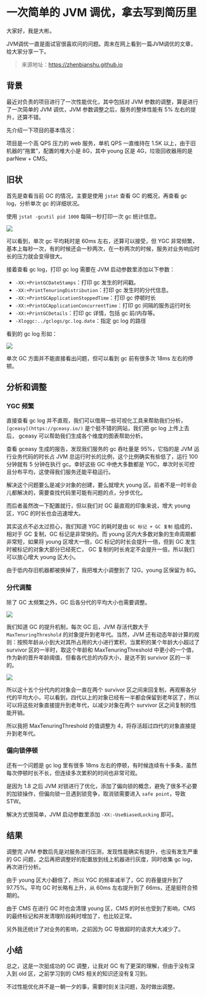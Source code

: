 # 一次简单的 JVM 调优，拿去写到简历里

大家好，我是大彬。

JVM调优一直是面试官很喜欢问的问题。周末在网上看到一篇JVM调优的文章，给大家分享一下。

> 来源地址：https://zhenbianshu.github.io

## **背景**

最近对负责的项目进行了一次性能优化，其中包括对 JVM 参数的调整，算是进行了一次简单的 JVM 调优，JVM 参数调整之后，服务的整体性能有 5% 左右的提升，还算不错。

先介绍一下项目的基本情况：

项目是一个高 QPS 压力的 web 服务，单机 QPS 一直维持在 1.5K 以上，由于旧机器的”拖累”，配置的堆大小是 8G，其中 young 区是 4G，垃圾回收器用的是 parNew + CMS。

## **旧状**

首先是查看当前 GC 的情况，主要是使用 `jstat` 查看 GC 的概况，再查看 gc log，分析单次 gc 的详细状况。

使用 `jstat -gcutil pid 1000` 每隔一秒打印一次 gc 统计信息。

![](http://img.topjavaer.cn/img/jvm调优1.png)

可以看到，单次 gc 平均耗时是 60ms 左右，还算可以接受，但 YGC 非常频繁，基本上每秒一次，有的时候还会一秒两次，在一秒两次的时候，服务对业务响应时长的压力就会变得很大。

接着查看 gc log，打印 gc log 需要在 JVM 启动参数里添加以下参数：

- `-XX:+PrintGCDateStamps`：打印 gc 发生的时间戳。
- `-XX:+PrintTenuringDistribution`：打印 gc 发生时的分代信息。
- `-XX:+PrintGCApplicationStoppedTime`：打印 gc 停顿时长
- `-XX:+PrintGCApplicationConcurrentTime`：打印 gc 间隔的服务运行时长
- `-XX:+PrintGCDetails`：打印 gc 详情，包括 gc 前/内存等。
- `-Xloggc:../gclogs/gc.log.date`：指定 gc log 的路径

看到的 gc log 形如：

![](http://img.topjavaer.cn/img/jvm调优2.png)

单次 GC 方面并不能直接看出问题，但可以看到 gc 前有很多次 18ms 左右的停顿。

## **分析和调整**

### YGC 频繁

直接查看 gc log 并不直观，我们可以借用一些可视化工具来帮助我们分析， `[gceasy](https://gceasy.io/)` 是个挺不错的网站，我们把 gc log 上传上去后， gceasy 可以帮助我们生成各个维度的图表帮助分析。

查看 gceasy 生成的报告，发现我们服务的 gc 吞吐量是 95%，它指的是 JVM 运行业务代码的时长占 JVM 总运行时长的比例，这个比例确实有些低了，运行 100 分钟就有 5 分钟在执行 gc。幸好这些 GC 中绝大多数都是 YGC，单次时长可控且分布平均，这使得我们服务还能平稳运行。

解决这个问题要么是减少对象的创建，要么就增大 young 区。前者不是一时半会儿都解决的，需要查找代码里可能有问题的点，分步优化。

而后者虽然改一下配置就行，但以我们对 GC 最直观的印象来说，增大 young 区，YGC 的时长也会迅速增大。

其实这点不必太过担心，我们知道 YGC 的耗时是由 `GC 标记 + GC 复制` 组成的，相对于 GC 复制，GC 标记是非常快的。而 young 区内大多数对象的生命周期都非常短，如果将 young 区增大一倍，GC 标记的时长会提升一倍，但到 GC 发生时被标记的对象大部分已经死亡， GC 复制的时长肯定不会提升一倍，所以我们可以放心增大 young 区大小。

由于低内存旧机器都被换掉了，我把堆大小调整到了 12G，young 区保留为 8G。

### 分代调整

除了 GC 太频繁之外，GC 后各分代的平均大小也需要调整。

![](http://img.topjavaer.cn/img/jvm调优3.png)

我们知道 GC 的提升机制，每次 GC 后，JVM 存活代数大于 `MaxTenuringThreshold` 的对象提升到老年代。当然，JVM 还有动态年龄计算的规则：按照年龄从小到大对其所占用的大小进行累积，当累积的某个年龄大小超过了 survivor 区的一半时，取这个年龄和 MaxTenuringThreshold 中更小的一个值，作为新的晋升年龄阈值，但看各代总的内存大小，是达不到 survivor 区的一半的。

![](http://img.topjavaer.cn/img/jvm调优4.png)

所以这十五个分代内的对象会一直在两个 survivor 区之间来回复制，再观察各分代的平均大小，可以看到，四代以上的对象已经有一半都会保留到老年区了，所以可以将这些对象直接提升到老年代，以减少对象在两个 survivor 区之间复制的性能开销。

所以我把 MaxTenuringThreshold 的值调整为 4，将存活超过四代的对象直接提升到老年代。

### 偏向锁停顿

还有一个问题是 gc log 里有很多 18ms 左右的停顿，有时候连续有十多条，虽然每次停顿时长不长，但连续多次累积的时间也非常可观。

是因为 1.8 之后 JVM 对锁进行了优化，添加了偏向锁的概念，避免了很多不必要的加锁操作，但偏向锁一旦遇到锁竞争，取消锁需要进入 `safe point`，导致 STW。

解决方式很简单，JVM 启动参数里添加 `-XX:-UseBiasedLocking` 即可。

## **结果**

调整完 JVM 参数后先是对服务进行压测，发现性能确实有提升，也没有发生严重的 GC 问题，之后再把调整好的配置放到线上机器进行灰度，同时收集 gc log，再次进行分析。

由于 young 区大小翻倍了，所以 YGC 的频率减半了，GC 的吞量提升到了 97.75%。平均 GC 时长略有上升，从 60ms 左右提升到了 66ms，还是挺符合预期的。

由于 CMS 在进行 GC 时也会清理 young 区，CMS 的时长也受到了影响，CMS 的最终标记和并发清理阶段耗时增加了，也比较正常。

另外我还统计了对业务的影响，之前因为 GC 导致超时的请求大大减少了。

## **小结**

总之，这是一次挺成功的 GC 调整，让我对 GC 有了更深的理解，但由于没有深入到 old 区，之前学习到的 CMS 相关的知识还没有复习到。

不过性能优化并不是一朝一夕的事，需要时刻关注问题，及时做出调整。